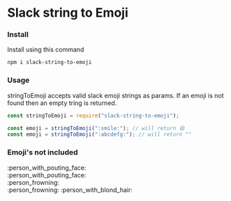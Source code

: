 # Slack string to Emoji

### Install

Install using this command

```bash
npm i slack-string-to-emoji
```

### Usage

stringToEmoji accepts valid slack emoji strings as params. If an emoji is not found then an empty tring is returned.

```js
const stringToEmoji = require("slack-string-to-emoji");

const emoji = stringToEmoji(":smile:"); // will return 😄
const emoji = stringToEmoji(":abcdefg:"); // will return ""
```

### Emoji's not included

:person_with_pouting_face:  
:person_with_pouting_face:  
:person_frowning:  
:person_frowning:
:person_with_blond_hair:
